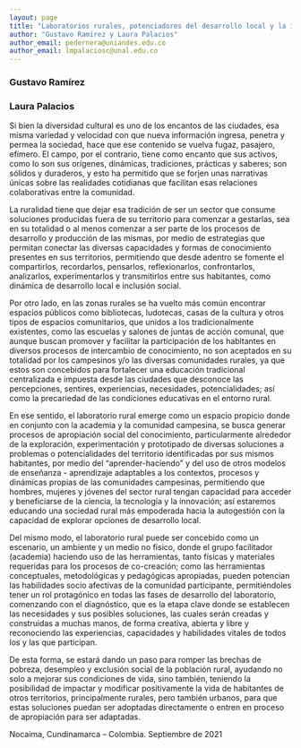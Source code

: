 ```yaml
---
layout: page
title: "Laboratorios rurales, potenciadores del desarrollo local y la inclusión social"
author: "Gustavo Ramírez y Laura Palacios"
author_email: pedernera@uniandes.edu.co
author_email: lmpalaciosc@unal.edu.co
---
```


### Gustavo Ramírez

[<i class="far fa-envelope"></i>](mailto:pedernera@uniandes.edu.co) 

### Laura Palacios

[<i class="far fa-envelope"></i>](mailto:lmpalaciosc@unal.edu.co)

Si bien la diversidad cultural es uno de los encantos de las ciudades, esa misma variedad y velocidad con que nueva información ingresa, penetra y permea la sociedad, hace que ese contenido se vuelva fugaz, pasajero, efímero. El campo, por el contrario, tiene como encanto que sus activos, como lo son sus orígenes, dinámicas, tradiciones, prácticas y saberes; son sólidos y duraderos, y esto ha permitido que se forjen unas narrativas únicas sobre las realidades cotidianas que facilitan esas relaciones colaborativas entre la comunidad. 

La ruralidad tiene que dejar esa tradición de ser un sector que consume soluciones producidas fuera de su territorio para comenzar a gestarlas, sea en su totalidad o al menos comenzar a ser parte de los procesos de desarrollo y producción de las mismas, por medio de estrategias que permitan conectar las diversas capacidades y formas de conocimiento presentes en sus territorios, permitiendo que desde adentro se fomente el compartirlos, recordarlos, pensarlos, reflexionarlos, confrontarlos, analizarlos, experimentarlos y transmitirlos entre sus habitantes, como dinámica de desarrollo local e inclusión social.

Por otro lado, en las zonas rurales se ha vuelto más común encontrar espacios públicos como bibliotecas, ludotecas, casas de la cultura y otros tipos de espacios comunitarios, que unidos a los tradicionalmente existentes, como las escuelas y salones de juntas de acción comunal, que aunque buscan promover y facilitar la participación de los habitantes en diversos procesos de intercambio de conocimiento, no son aceptados en su totalidad por los campesinos y/o las diversas comunidades rurales, ya que estos son concebidos para fortalecer una educación tradicional centralizada e impuesta desde las ciudades que desconoce las percepciones, sentires, experiencias, necesidades, potencialidades; así como la precariedad de las condiciones educativas en el entorno rural. 

En ese sentido, el laboratorio rural emerge como un espacio propicio donde en conjunto con la academia y la comunidad campesina, se busca generar procesos de apropiación social del conocimiento, particularmente alrededor de la exploración, experimentación y prototipado de diversas soluciones a problemas o potencialidades del territorio identificadas por sus mismos habitantes, por medio del “aprender-haciendo” y del uso de otros modelos de enseñanza - aprendizaje adaptables a los contextos, procesos y dinámicas propias de las comunidades campesinas, permitiendo que hombres, mujeres y jóvenes del sector rural tengan capacidad para acceder y beneficiarse de la ciencia, la tecnología y la innovación; así estaremos educando una sociedad rural más empoderada hacia la autogestión con la capacidad de explorar opciones de desarrollo local.

Del mismo modo, el laboratorio rural puede ser concebido como un escenario, un ambiente y un medio no físico, donde el grupo facilitador (academia) haciendo uso de las herramientas, tanto físicas y materiales requeridas para los procesos de co-creación; como las herramientas conceptuales, metodológicas y pedagógicas apropiadas, pueden potencian las habilidades socio afectivas de la comunidad participante, permitiéndoles tener un rol protagónico en todas las fases de desarrollo del laboratorio, comenzando con el diagnóstico, que es la etapa clave donde se establecen las necesidades y sus posibles soluciones, las cuales serán creadas y construidas a muchas manos, de forma creativa, abierta y libre y reconociendo las experiencias, capacidades y habilidades vitales de todos los y las que participan. 

De esta forma, se estará dando un paso para romper las brechas de pobreza, desempleo y exclusión social de la población rural, ayudando no solo a mejorar sus condiciones de vida, sino también, teniendo la posibilidad de impactar y modificar positivamente la vida de habitantes de otros territorios, principalmente rurales, pero también urbanos, para que estas soluciones puedan ser adoptadas directamente o entren en proceso de apropiación para ser adaptadas.

Nocaima, Cundinamarca – Colombia.
Septiembre de 2021
